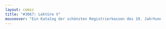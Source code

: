 ```yaml
---
layout: comic
title: "#3067: Lektüre V"
mouseover: "Ein Katalog der schönsten Registrierkassen des 19. Jahrhunderts."
---
```

